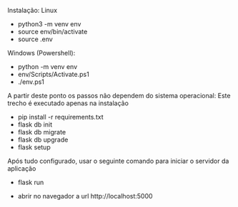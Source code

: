 Instalação:
Linux
* python3 -m venv env
* source env/bin/activate
* source .env

Windows (Powershell):
* python -m venv env
* env/Scripts/Activate.ps1
* ./env.ps1

A partir deste ponto os passos não dependem do sistema operacional:
Este trecho é executado apenas na instalação
* pip install -r requirements.txt
* flask db init
* flask db migrate
* flask db upgrade
* flask setup

Após tudo configurado, usar o seguinte comando para iniciar o servidor da aplicação
* flask run

* abrir no navegador a url http://localhost:5000
